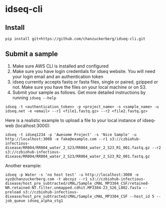 # idseq-cli


## Install

`pip install git+https://github.com/chanzuckerberg/idseq-cli.git`

## Submit a sample
1. Make sure AWS CLI is installed and configured
1. Make sure you have login credentials for idseq website. You will need your login email and an authentication token
1. idseq currently accepts fastq or fasta files, single or paired, gzipped or not. Make sure you have the files on your local machine or on S3.
1. Submit your sample as follows. Get more detailed instructions by running `idseq --help`

```
idseq -t <authentication_token> -p <project_name> -s <sample_name> -u idseq.net -e <email> --r1 <file1.fastq.gz> --r2 <file2.fastq.gz>

```

Here is a realistic example to upload a file to your local instance of idseq-web (localhost:3000):

```
idseq -t idseq1234 -p 'Awesome Project' -s 'Nice Sample' -u http://localhost:3000 -e fake@example.com --r1 s3://czbiohub-infectious-disease/RR004/RR004_water_2_S23/RR004_water_2_S23_R1_001.fastq.gz --r2 s3://czbiohub-infectious-disease/RR004/RR004_water_2_S23/RR004_water_2_S23_R2_001.fastq.gz

```

Another example:

```
idseq -p Water -s 'no host test' -u http://localhost:3000 -e xyz@chanzuckerberg.com -t abcxyz --r1 s3://czbiohub-infectious-disease/host_pre_subtracted/cMAL/Sample_cMAL_MP3304_CSF/retained-NR.retained-NT.filter.unmapped.cdhit.MP3304-23_S26_L002.fasta --preload s3://czbiohub-infectious-disease/host_pre_subtracted/cMAL/Sample_cMAL_MP3304_CSF --host_id 5 --job_queue idseq_alpha_stg1

```



